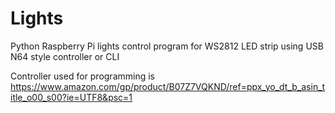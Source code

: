 # Lights
Python Raspberry Pi lights control program for WS2812 LED strip using USB N64 style controller or CLI

Controller used for programming is https://www.amazon.com/gp/product/B07Z7VQKND/ref=ppx_yo_dt_b_asin_title_o00_s00?ie=UTF8&psc=1
